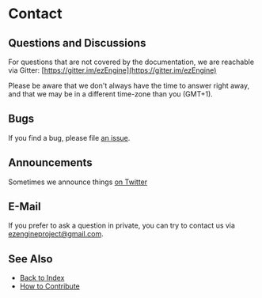 # Contact

## Questions and Discussions

For questions that are not covered by the documentation, we are reachable via Gitter: [https://gitter.im/ezEngine](https://gitter.im/ezEngine)

Please be aware that we don't always have the time to answer right away, and that we may be in a different time-zone than you (GMT+1).

## Bugs

If you find a bug, please file [an issue](https://github.com/ezEngine/ezEngine/issues).

## Announcements

Sometimes we announce things [on Twitter](https://twitter.com/ezengineproject)

## E-Mail

If you prefer to ask a question in private, you can try to contact us via [ezengineproject@gmail.com](mailto:ezengineproject@gmail.com).

## See Also

* [Back to Index](../index.md)
* [How to Contribute](how-to-contribute.md)
